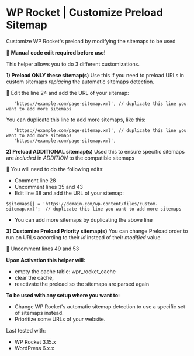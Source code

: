 
# WP Rocket | Customize Preload Sitemap 

Customize WP Rocket's preload by modifying the sitemaps to be used

📝  **Manual code edit required before use!**

This helper allows you to do 3 different customizations. 


**1)  Preload ONLY these sitemap(s)**
Use this if you need to preload URLs in custom sitemaps *replacing* the automatic sitemaps detection.

📝  Edit the line 24 and add the URL of your sitemap:

       'https://example.com/page-sitemap.xml', // duplicate this line you want to add more sitemaps

You can duplicate this line to add more sitemaps, like this: 

       'https://example.com/page-sitemap.xml', // duplicate this line you want to add more sitemaps
       'https://example.com/page-sitemap.xml',


 **2) Preload ADDITIONAL sitemap(s)**
 Used this to ensure specific sitemaps are *included* in *ADDITION* to the compatible sitemaps

📝  You will need to do the following edits:

 - Comment line 28
 - Uncomment lines 35 and 43
 - Edit line 38  and add the URL of your sitemap:

`$sitemaps[] = 'https://domain.com/wp-content/files/custom-sitemap.xml';  // duplicate this line you want to add more sitemaps`
    
 - You can  add more sitemaps by duplicating the above line


 **3) Customize Preload Priority sitemap(s)**
 You can change Preload order to run on URLs according to their *id* instead of their *modified* value.
 
📝  Uncomment lines 49 and 53


**Upon Activation this helper will:**
- empty the cache table: wpr_rocket_cache
- clear the cache, 
- reactivate the preload so the sitemaps are parsed again


**To be used with any setup where you want to:**
- Change WP Rocket's automatic sitemap detection to use a specific set of sitemaps instead.
- Prioritize some URLs of your website. 

Last tested with:
* WP Rocket 3.15.x
* WordPress 6.x.x
